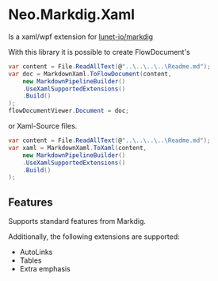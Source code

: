Neo.Markdig.Xaml
================

Is a xaml/wpf extension for [lunet-io/markdig](https://github.com/lunet-io/markdig)

With this library it is possible to create FlowDocument's 

```C#
var content = File.ReadAllText(@"..\..\..\..\Readme.md");
var doc = MarkdownXaml.ToFlowDocument(content,
	new MarkdownPipelineBuilder()
	.UseXamlSupportedExtensions()
	.Build()
);
flowDocumentViewer.Document = doc;
```

or Xaml-Source files.

```C#
var content = File.ReadAllText(@"..\..\..\..\Readme.md");
var xaml = MarkdownXaml.ToXaml(content,
	new MarkdownPipelineBuilder()
	.UseXamlSupportedExtensions()
	.Build()
);
```

## Features

Supports standard features from Markdig.

Additionally, the following extensions are supported:
- AutoLinks
- Tables
- Extra emphasis
